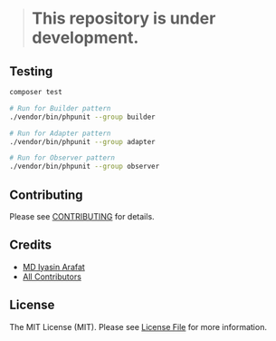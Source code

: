 > # This repository is under development.

## Testing

```bash
composer test

# Run for Builder pattern
./vendor/bin/phpunit --group builder

# Run for Adapter pattern
./vendor/bin/phpunit --group adapter

# Run for Observer pattern
./vendor/bin/phpunit --group observer
```

## Contributing

Please see [CONTRIBUTING](.github/CONTRIBUTING.md) for details.

## Credits
- [MD Iyasin Arafat](https://github.com/iarafat)
- [All Contributors](../../contributors)

## License

The MIT License (MIT). Please see [License File](LICENSE.md) for more information.
